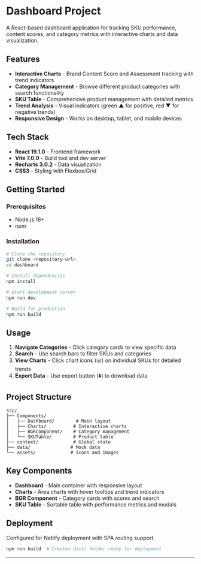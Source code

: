 # Dashboard Project

A React-based dashboard application for tracking SKU performance, content scores, and category metrics with interactive charts and data visualization.

## Features

- **Interactive Charts** - Brand Content Score and Assessment tracking with trend indicators
- **Category Management** - Browse different product categories with search functionality  
- **SKU Table** - Comprehensive product management with detailed metrics
- **Trend Analysis** - Visual indicators (green ▲ for positive, red ▼ for negative trends)
- **Responsive Design** - Works on desktop, tablet, and mobile devices

## Tech Stack

- **React 19.1.0** - Frontend framework
- **Vite 7.0.0** - Build tool and dev server
- **Recharts 3.0.2** - Data visualization
- **CSS3** - Styling with Flexbox/Grid

## Getting Started

### Prerequisites
- Node.js 18+ 
- npm

### Installation

```bash
# Clone the repository
git clone <repository-url>
cd dashboard

# Install dependencies
npm install

# Start development server
npm run dev

# Build for production
npm run build
```

## Usage

1. **Navigate Categories** - Click category cards to view specific data
2. **Search** - Use search bars to filter SKUs and categories
3. **View Charts** - Click chart icons (📊) on individual SKUs for detailed trends
4. **Export Data** - Use export button (⬇️) to download data

## Project Structure

```
src/
├── Components/
│   ├── Dashboard/        # Main layout
│   ├── Charts/          # Interactive charts
│   ├── BGRComponent/    # Category management  
│   └── SKUTable/        # Product table
├── context/             # Global state
├── data/               # Mock data
└── assets/             # Icons and images
```

## Key Components

- **Dashboard** - Main container with responsive layout
- **Charts** - Area charts with hover tooltips and trend indicators
- **BGR Component** - Category cards with scores and search
- **SKU Table** - Sortable table with performance metrics and modals

## Deployment

Configured for Netlify deployment with SPA routing support.

```bash
npm run build  # Creates dist/ folder ready for deployment
```

---

